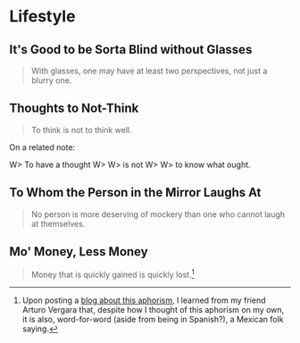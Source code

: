 # Lifestyle

## It's Good to be Sorta Blind without Glasses
> With glasses, one may have at least two perspectives, not just a blurry one.

## Thoughts to Not-Think
> To think is not to think well.

On a related note:

W> To have a thought
W>
W> is not
W>
W> to know what ought.

## To Whom the Person in the Mirror Laughs At
> No person is more deserving of mockery than one who cannot laugh at themselves.

## Mo' Money, Less Money
> Money that is quickly gained is quickly lost.[^mex-folk]

  [^mex-folk]:Upon posting a [blog about this aphorism](http://brandon.zeroqualms.net/money-quickly-gained-is-quickly-lost/), I learned from my friend Arturo Vergara that, despite how I thought of this aphorism on my own, it is also, word-for-word (aside from being in Spanish?), a Mexican folk saying.
